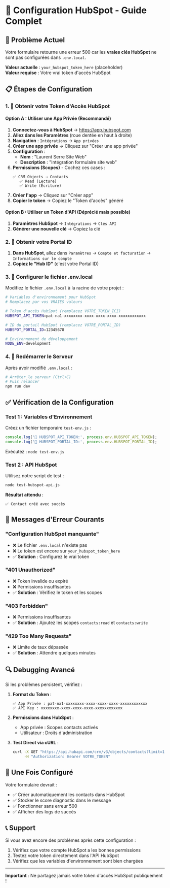 # 🔧 Configuration HubSpot - Guide Complet

## 🚨 Problème Actuel

Votre formulaire retourne une erreur 500 car les **vraies clés HubSpot** ne sont pas configurées dans `.env.local`.

**Valeur actuelle** : `your_hubspot_token_here` (placeholder)  
**Valeur requise** : Votre vrai token d'accès HubSpot

## 📋 Étapes de Configuration

### 1. 🔑 Obtenir votre Token d'Accès HubSpot

#### Option A : Utiliser une App Privée (Recommandé)

1. **Connectez-vous à HubSpot** → https://app.hubspot.com
2. **Allez dans les Paramètres** (roue dentée en haut à droite)
3. **Navigation** : `Intégrations` → `App privées`
4. **Créer une app privée** → Cliquez sur "Créer une app privée"
5. **Configuration** :
   - **Nom** : "Laurent Serre Site Web"
   - **Description** : "Intégration formulaire site web"
6. **Permissions (Scopes)** - Cochez ces cases :
   ```
   ✅ CRM Objects → Contacts
      ✅ Read (Lecture)
      ✅ Write (Écriture)
   ```
7. **Créer l'app** → Cliquez sur "Créer app"
8. **Copier le token** → Copiez le "Token d'accès" généré

#### Option B : Utiliser un Token d'API (Déprécié mais possible)

1. **Paramètres HubSpot** → `Intégrations` → `Clés API`
2. **Générer une nouvelle clé** → Copiez la clé

### 2. 🎯 Obtenir votre Portal ID

1. **Dans HubSpot**, allez dans `Paramètres` → `Compte et facturation` → `Informations sur le compte`
2. **Copiez le "Hub ID"** (c'est votre Portal ID)

### 3. 📝 Configurer le fichier .env.local

Modifiez le fichier `.env.local` à la racine de votre projet :

```bash
# Variables d'environnement pour HubSpot
# Remplacez par vos VRAIES valeurs

# Token d'accès HubSpot (remplacez VOTRE_TOKEN_ICI)
HUBSPOT_API_TOKEN=pat-na1-xxxxxxxx-xxxx-xxxx-xxxx-xxxxxxxxxxxx

# ID du portail HubSpot (remplacez VOTRE_PORTAL_ID)  
HUBSPOT_PORTAL_ID=12345678

# Environnement de développement
NODE_ENV=development
```

### 4. 🔄 Redémarrer le Serveur

Après avoir modifié `.env.local` :

```bash
# Arrêter le serveur (Ctrl+C)
# Puis relancer
npm run dev
```

## ✅ Vérification de la Configuration

### Test 1 : Variables d'Environnement

Créez un fichier temporaire `test-env.js` :

```javascript
console.log('🔑 HUBSPOT_API_TOKEN:', process.env.HUBSPOT_API_TOKEN);
console.log('🏢 HUBSPOT_PORTAL_ID:', process.env.HUBSPOT_PORTAL_ID);
```

Exécutez : `node test-env.js`

### Test 2 : API HubSpot

Utilisez notre script de test :
```bash
node test-hubspot-api.js
```

**Résultat attendu** :
```
✅ Contact créé avec succès
```

## 🚨 Messages d'Erreur Courants

### "Configuration HubSpot manquante"
- ❌ Le fichier `.env.local` n'existe pas
- ❌ Le token est encore sur `your_hubspot_token_here`
- ✅ **Solution** : Configurez le vrai token

### "401 Unauthorized"
- ❌ Token invalide ou expiré
- ❌ Permissions insuffisantes
- ✅ **Solution** : Vérifiez le token et les scopes

### "403 Forbidden"  
- ❌ Permissions insuffisantes
- ✅ **Solution** : Ajoutez les scopes `contacts:read` et `contacts:write`

### "429 Too Many Requests"
- ❌ Limite de taux dépassée
- ✅ **Solution** : Attendre quelques minutes

## 🔍 Debugging Avancé

Si les problèmes persistent, vérifiez :

1. **Format du Token** :
   ```
   ✅ App Privée : pat-na1-xxxxxxxx-xxxx-xxxx-xxxx-xxxxxxxxxxxx
   ✅ API Key : xxxxxxxx-xxxx-xxxx-xxxx-xxxxxxxxxxxx
   ```

2. **Permissions dans HubSpot** :
   - App privée : Scopes contacts activés
   - Utilisateur : Droits d'administration

3. **Test Direct via cURL** :
   ```bash
   curl -X GET "https://api.hubapi.com/crm/v3/objects/contacts?limit=1" \
        -H "Authorization: Bearer VOTRE_TOKEN"
   ```

## 🎯 Une Fois Configuré

Votre formulaire devrait :
- ✅ Créer automatiquement les contacts dans HubSpot
- ✅ Stocker le score diagnostic dans le message
- ✅ Fonctionner sans erreur 500
- ✅ Afficher des logs de succès

## 📞 Support

Si vous avez encore des problèmes après cette configuration :
1. Vérifiez que votre compte HubSpot a les bonnes permissions
2. Testez votre token directement dans l'API HubSpot
3. Vérifiez que les variables d'environnement sont bien chargées

---

**Important** : Ne partagez jamais votre token d'accès HubSpot publiquement !